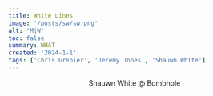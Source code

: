 ```yaml
---
title: White Lines
image: '/posts/sw/sw.png'
alt: 'MjW'
toc: false
summary: WHAT
created: '2024-1-1'
tags: ['Chris Grenier', 'Jeremy Jones', 'Shauwn White']
---
```


<center>Shauwn White @ Bombhole</center>
<br/>

<script>
  import { YouTube } from 'sveltekit-embed'
</script>

<YouTube youTubeId="rleuJ2GL980" />
